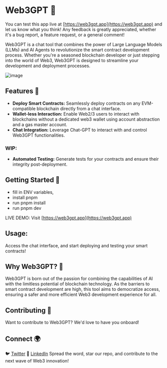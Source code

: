 # Web3GPT 🚀

You can test this app live at [https://web3gpt.app](https://web3gpt.app) and let us know what you think! Any feedback is greatly appreciated, whether it's a bug report, a feature request, or a general comment!

Web3GPT is a chat tool that combines the power of Large Language Models (LLMs) and AI Agents to revolutionize the smart contract development process. Whether you're a seasoned blockchain developer or just stepping into the world of Web3, Web3GPT is designed to streamline your development and deployment processes.

![image](https://github.com/Markeljan/Web3GPT/assets/12901349/c84ec7ed-3657-4d19-a739-2285e25c29a1)

## Features 🌟

- **Deploy Smart Contracts:** Seamlessly deploy contracts on any EVM-compatible blockchain directly from a chat interface.
- **Wallet-less Interaction:** Enable Web2/3 users to interact with blockchains without a dedicated web3 wallet using account abstraction and a gas master account.
- **Chat Integration:** Leverage Chat-GPT to interact with and control Web3GPT functionalities.

### WIP:

- **Automated Testing:** Generate tests for your contracts and ensure their integrity post-deployment.

## Getting Started 🚀

- fill in ENV variables,
- install pnpm
- run pnpm install
- run pnpm dev

LIVE DEMO:
Visit [https://web3gpt.app](https://web3gpt.app)

## Usage:

Access the chat interface, and start deploying and testing your smart contracts!

## Why Web3GPT? 🤔

Web3GPT is born out of the passion for combining the capabilities of AI with the limitless potential of blockchain technology. As the barriers to smart contract development are high, this tool aims to democratize access, ensuring a safer and more efficient Web3 development experience for all.

## Contributing 🤝

Want to contribute to Web3GPT? We'd love to have you onboard!

## Connect 🌍

🐦 [Twitter](https://x.com/0xmarkeljan)
📘 [LinkedIn](https://linkedin.com/in/markeljan)
Spread the word, star our repo, and contribute to the next wave of Web3 innovation!
